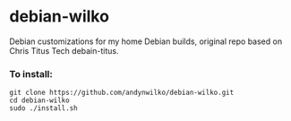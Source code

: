 # debian-wilko
Debian customizations for my home Debian builds, original repo based on Chris Titus Tech debain-titus.
 
### To install:

```
git clone https://github.com/andynwilko/debian-wilko.git
cd debian-wilko
sudo ./install.sh
```

